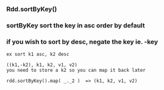 ### Rdd.sortByKey()

### sortByKey sort the key in asc order by default 
### if you wish to sort by desc,  negate the key ie.  -key
```
ex sort k1 asc, k2 desc

((k1,-k2), k1, k2, v1, v2)
you need to store a k2 so you can map it back later

rdd.sortByKey().map( _._2 )  => (k1, k2, v1, v2)

```
